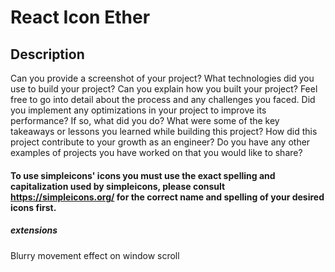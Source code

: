<!-- What is the name of your project? -->

# React Icon Ether

<!-- Can you provide a brief description of what your project does? -->
## Description
<!-- Can you provide a link to your project? -->

Can you provide a screenshot of your project?
What technologies did you use to build your project?
Can you explain how you built your project? Feel free to go into detail about the process and any challenges you faced.
Did you implement any optimizations in your project to improve its performance? If so, what did you do?
What were some of the key takeaways or lessons you learned while building this project? How did this project contribute to your growth as an engineer?
Do you have any other examples of projects you have worked on that you would like to share?

#### To use simpleicons' icons you must use the exact spelling and capitalization used by simpleicons, please consult https://simpleicons.org/ for the correct name and spelling of your desired icons first.

##### extensions

Blurry movement effect on window scroll

